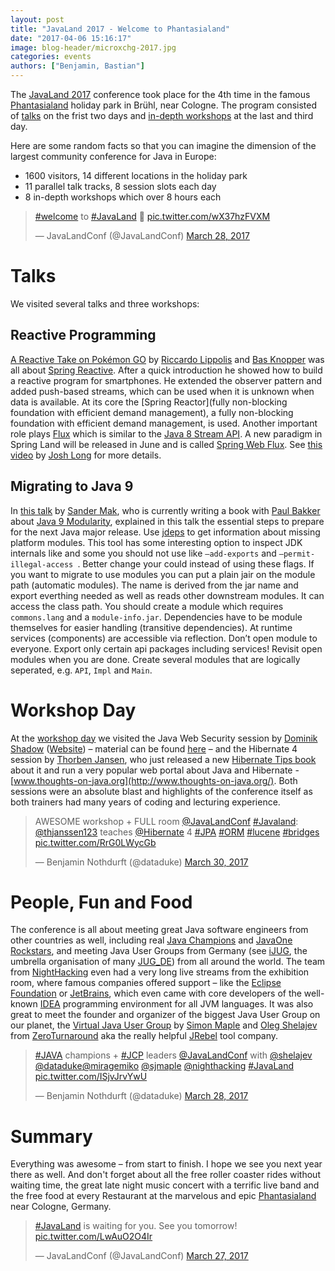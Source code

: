 ```yaml
---
layout: post
title: "JavaLand 2017 - Welcome to Phantasialand"
date: "2017-04-06 15:16:17"
image: blog-header/microxchg-2017.jpg
categories: events
authors: ["Benjamin, Bastian"]
---
```


The [JavaLand 2017](https://www.javaland.eu/en/javaland-2017/) conference took place for the 4th time in the famous [Phantasialand](http://www.phantasialand.de/en/) holiday park in Brühl, near Cologne.
The program consisted of [talks](https://programm.javaland.eu/2017/schedule.html) on the frist two days and [in-depth workshops](https://www.javaland.eu/de/programm/schulungstag) at the last and third day.

Here are some random facts so that you can imagine the dimension of the largest community conference for Java in Europe:

- 1600 visitors, 14 different locations in the holiday park
- 11 parallel talk tracks, 8 session slots each day
- 8 in-depth workshops which over 8 hours each

<blockquote class="twitter-tweet" data-lang="en"><p lang="und" dir="ltr"><a href="https://twitter.com/hashtag/welcome?src=hash">#welcome</a> to <a href="https://twitter.com/hashtag/JavaLand?src=hash">#JavaLand</a> 💙 <a href="https://t.co/wX37hzFVXM">pic.twitter.com/wX37hzFVXM</a></p>&mdash; JavaLandConf (@JavaLandConf) <a href="https://twitter.com/JavaLandConf/status/846628341209878528">March 28, 2017</a></blockquote>
<script async src="//platform.twitter.com/widgets.js" charset="utf-8"></script>

# Talks

We visited several talks and three workshops:

## Reactive Programming

[A Reactive Take on Pokémon GO](https://programm.javaland.eu/2017/talk.html#talk?talkId=529316) by [Riccardo Lippolis](https://www.linkedin.com/in/rlippolis) and [Bas Knopper](https://twitter.com/BWknopper) was all about [Spring Reactive](http://docs.spring.io/spring-framework/docs/5.0.0.M1/spring-framework-reference/html/web-reactive.html). After a quick introduction he showed how to build a reactive program for smartphones.
He extended the observer pattern and added push-based streams, which can be used when it is unknown when data is available.
At its core the [Spring Reactor](fully non-blocking foundation with efficient demand management), a fully non-blocking foundation with efficient demand management, is used.
Another important role plays [Flux](https://projectreactor.io/docs/core/release/api/reactor/core/publisher/Flux.html) which is similar to the [Java 8 Stream API](https://docs.oracle.com/javase/8/docs/api/java/util/stream/package-summary.html).
A new paradigm in Spring Land will be released in June and is called [Spring Web Flux](https://spring.io/blog/2017/03/15/spring-tips-the-spring-web-flux-reactive-client).
See [this video](https://www.youtube.com/watch?v=leZdgr-O4LE) by [Josh Long](https://twitter.com/starbuxman) for more details.

## Migrating to Java 9

In [this talk](https://programm.javaland.eu/2017/talk.html#talk?talkId=529430) by [Sander Mak](https://twitter.com/sander_mak), who is currently writing a book with [Paul Bakker](https://twitter.com/pbakker) about [Java 9 Modularity](https://twitter.com/javamodularity), explained in this talk the essential steps to prepare for the next Java major release.
Use [jdeps](https://docs.oracle.com/javase/8/docs/technotes/tools/unix/jdeps.html) to get information about missing platform modules.
This tool has some interesting option to inspect JDK internals like and some you should not use like `—add-exports` and `—permit-illegal-access `.
Better change your could instead of using these flags.
If you want to migrate to use modules you can put a plain jair on the module path (automatic modules).
The name is derived from the jar name and export everthing needed as well as reads other downstream modules.
It can access the class path. You should create a module which requires `commons.lang` and a `module-info.jar`.
Dependencies have to be module themselves for easier handling (transitive dependencies).
At runtime services (components) are accessible via reflection.
Don’t open module to everyone.
Export only certain api packages including services!
Revisit open modules when you are done.
Create several modules that are logically seperated, e.g. `API`, `Impl` and `Main`.

# Workshop Day

At the [workshop day](https://www.javaland.eu/de/programm/schulungstag) we visited the Java Web Security session by [Dominik Shadow](https://twitter.com/dschadow) ([Website](https://blog.dominikschadow.de/)) – material can be found [here](https://github.com/dschadow/JavaSecurity) – and the Hibernate 4 session by [Thorben Jansen](https://twitter.com/thjanssen123), who just released a new [Hibernate Tips book](http://www.thoughts-on-java.org/hibernate-tips-book-release-special-launch-price/) about it and run a very popular web portal about Java and Hibernate - [www.thoughts-on-java.org](http://www.thoughts-on-java.org/).
Both sessions were an absolute blast and highlights of the conference itself as both trainers had many years of coding and lecturing experience.

<blockquote class="twitter-tweet" data-lang="en"><p lang="en" dir="ltr">AWESOME workshop + FULL room  <a href="https://twitter.com/JavaLandConf">@JavaLandConf</a> <a href="https://twitter.com/hashtag/Javaland?src=hash">#Javaland</a>: <a href="https://twitter.com/thjanssen123">@thjanssen123</a> teaches <a href="https://twitter.com/Hibernate">@Hibernate</a> 4 <a href="https://twitter.com/hashtag/JPA?src=hash">#JPA</a> <a href="https://twitter.com/hashtag/ORM?src=hash">#ORM</a> <a href="https://twitter.com/hashtag/lucene?src=hash">#lucene</a> <a href="https://twitter.com/hashtag/bridges?src=hash">#bridges</a> <a href="https://t.co/RrG0LWycGb">pic.twitter.com/RrG0LWycGb</a></p>&mdash; Benjamin Nothdurft (@dataduke) <a href="https://twitter.com/dataduke/status/847394050986594307">March 30, 2017</a></blockquote>
<script async src="//platform.twitter.com/widgets.js" charset="utf-8"></script>

# People, Fun and Food

The conference is all about meeting great Java software engineers from other countries as well, including real [Java Champions](https://community.oracle.com/community/java/java-champions) and [JavaOne Rockstars](https://www.oracle.com/javaone/rock-star-wall-of-fame.html), and meeting Java User Groups from Germany (see [iJUG](ijug.eu), the umbrella organisation of many [JUG_DE](https://twitter.com/JUG_DE)) from all around the world.
The team from [NightHacking](http://nighthacking.com) even had a very long live streams from the exhibition room, where famous companies offered support – like the [Eclipse Foundation](https://eclipse.org/org/foundation/) or [JetBrains](https://www.jetbrains.com/), which even came with core developers of the well-known [IDEA](https://www.jetbrains.com/idea/) programming environment for all JVM languages.
It was also great to meet the founder and organizer of the biggest Java User Group on our planet, the [Virtual Java User Group](https://virtualjug.com/) by [Simon Maple](https://twitter.com/sjmaple) and [Oleg Shelajev](https://twitter.com/shelajev) from [ZeroTurnaround](https://zeroturnaround.com/) aka the really helpful [JRebel](https://zeroturnaround.com/software/jrebel) tool company.

<blockquote class="twitter-tweet" data-lang="en"><p lang="en" dir="ltr"><a href="https://twitter.com/hashtag/JAVA?src=hash">#JAVA</a> champions + <a href="https://twitter.com/hashtag/JCP?src=hash">#JCP</a> leaders <a href="https://twitter.com/JavaLandConf">@JavaLandConf</a> with <a href="https://twitter.com/shelajev">@shelajev</a> <a href="https://twitter.com/dataduke">@dataduke</a><a href="https://twitter.com/miragemiko">@miragemiko</a> <a href="https://twitter.com/sjmaple">@sjmaple</a> <a href="https://twitter.com/nighthacking">@nighthacking</a> <a href="https://twitter.com/hashtag/JavaLand?src=hash">#JavaLand</a> <a href="https://t.co/ISjvJrvYwU">pic.twitter.com/ISjvJrvYwU</a></p>&mdash; Benjamin Nothdurft (@dataduke) <a href="https://twitter.com/dataduke/status/846685232346615813">March 28, 2017</a></blockquote>
<script async src="//platform.twitter.com/widgets.js" charset="utf-8"></script>

# Summary

Everything was awesome – from start to finish.
I hope we see you next year there as well.
And don't forget about all the free roller coaster rides without waiting time, the great late night music concert with a terrific live band and the free food at every Restaurant at the marvelous and epic [Phantasialand](http://www.phantasialand.de/en/) near Cologne, Germany.

<blockquote class="twitter-tweet" data-lang="en"><p lang="en" dir="ltr"><a href="https://twitter.com/hashtag/JavaLand?src=hash">#JavaLand</a> is waiting for you. See you tomorrow! <a href="https://t.co/LwAuO2O4Ir">pic.twitter.com/LwAuO2O4Ir</a></p>&mdash; JavaLandConf (@JavaLandConf) <a href="https://twitter.com/JavaLandConf/status/846271953442877440">March 27, 2017</a></blockquote>
<script async src="//platform.twitter.com/widgets.js" charset="utf-8"></script>
